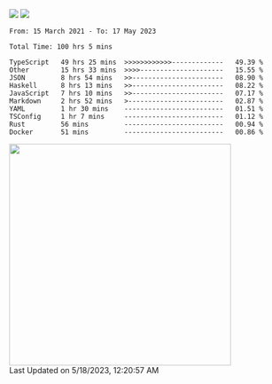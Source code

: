 <div>
  <img src="https://github-readme-stats.vercel.app/api?username=naporin0624&count_private=true&show_icons=true" />
  <img src="https://github-readme-stats.vercel.app/api/top-langs/?username=naporin0624&layout=compact&hide=css" />
  <!--START_SECTION:waka-->

```text
From: 15 March 2021 - To: 17 May 2023

Total Time: 100 hrs 5 mins

TypeScript   49 hrs 25 mins  >>>>>>>>>>>>-------------   49.39 %
Other        15 hrs 33 mins  >>>>---------------------   15.55 %
JSON         8 hrs 54 mins   >>-----------------------   08.90 %
Haskell      8 hrs 13 mins   >>-----------------------   08.22 %
JavaScript   7 hrs 10 mins   >>-----------------------   07.17 %
Markdown     2 hrs 52 mins   >------------------------   02.87 %
YAML         1 hr 30 mins    -------------------------   01.51 %
TSConfig     1 hr 7 mins     -------------------------   01.12 %
Rust         56 mins         -------------------------   00.94 %
Docker       51 mins         -------------------------   00.86 %
```

<!--END_SECTION:waka-->
  
  <!--START_SECTION:lapras-card-->
<a href="https://lapras.com/public/CDQE7TF" target="_blank" rel="noopener noreferrer"><img src="https://lapras-card-generator.vercel.app/api/svg?e=3.56&b=3.48&i=3.5&b1=%23232323&b2=%236d6d6d&i1=%23212121&i2=%23818181&l=ja" width="400" ></a>  
Last Updated on 5/18/2023, 12:20:57 AM
<!--END_SECTION:lapras-card-->
</div>

